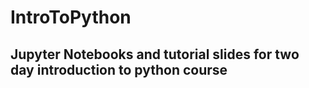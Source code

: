 # IntroToPython
## Jupyter Notebooks and tutorial slides for two day introduction to python course

